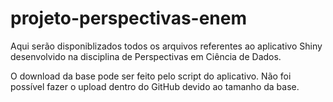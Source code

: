 # projeto-perspectivas-enem
Aqui serão disponiblizados todos os arquivos referentes ao aplicativo Shiny desenvolvido na disciplina de Perspectivas em Ciência de Dados.

O download da base pode ser feito pelo script do aplicativo. Não foi possível fazer o upload dentro do GitHub devido ao tamanho da base.
